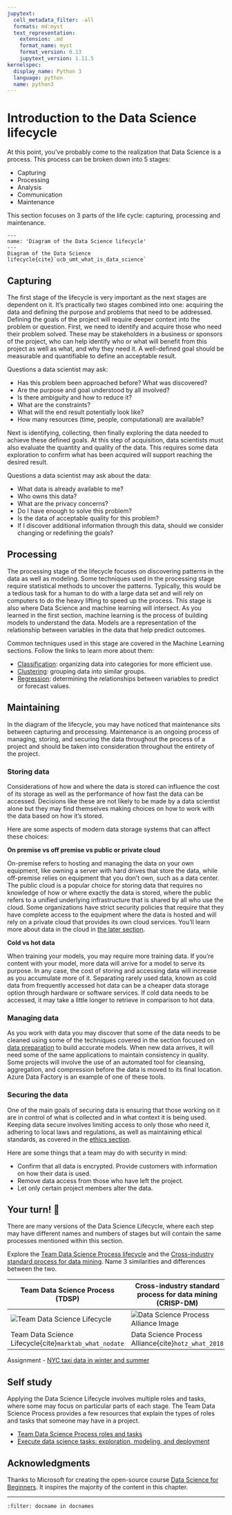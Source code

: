 ```yaml
---
jupytext:
  cell_metadata_filter: -all
  formats: md:myst
  text_representation:
    extension: .md
    format_name: myst
    format_version: 0.13
    jupytext_version: 1.11.5
kernelspec:
  display_name: Python 3
  language: python
  name: python3
---
```


# Introduction to the Data Science lifecycle

At this point, you've probably come to the realization that Data Science is a process. This process can be broken down into 5 stages:

- Capturing
- Processing
- Analysis
- Communication
- Maintenance

This section focuses on 3 parts of the life cycle: capturing, processing and maintenance.

```{figure} ../../../images/data-science-lifecycle.jpeg
---
name: 'Diagram of the Data Science lifecycle'
---
Diagram of the Data Science lifecycle{cite}`ucb_umt_what_is_data_science`
```

## Capturing

The first stage of the lifecycle is very important as the next stages are dependent on it. It’s practically two stages combined into one: acquiring the data and defining the purpose and problems that need to be addressed. Defining the goals of the project will require deeper context into the problem or question. First, we need to identify and acquire those who need their problem solved. These may be stakeholders in a business or sponsors of the project, who can help identify who or what will benefit from this project as well as what, and why they need it. A well-defined goal should be measurable and quantifiable to define an acceptable result.

Questions a data scientist may ask:

- Has this problem been approached before? What was discovered?
- Are the purpose and goal understood by all involved?
- Is there ambiguity and how to reduce it?
- What are the constraints?
- What will the end result potentially look like?
- How many resources (time, people, computational) are available?

Next is identifying, collecting, then finally exploring the data needed to achieve these defined goals. At this step of acquisition, data scientists must also evaluate the quantity and quality of the data. This requires some data exploration to confirm what has been acquired will support reaching the desired result.  

Questions a data scientist may ask about the data:

- What data is already available to me?
- Who owns this data?
- What are the privacy concerns?
- Do I have enough to solve this problem?
- Is the data of acceptable quality for this problem?
- If I discover additional information through this data, should we consider changing or redefining the goals?

## Processing

The processing stage of the lifecycle focuses on discovering patterns in the data as well as modeling. Some techniques used in the processing stage require statistical methods to uncover the patterns. Typically, this would be a tedious task for a human to do with a large data set and will rely on computers to do the heavy lifting to speed up the process. This stage is also where Data Science and machine learning will intersect. As you learned in the first section, machine learning is the process of building models to understand the data. Models are a representation of the relationship between variables in the data that help predict outcomes.

Common techniques used in this stage are covered in the Machine Learning sections.  Follow the links to learn more about them:

- [Classification](../../ml-fundamentals/classification/introduction-to-classification.md): organizing data into categories for more efficient use.
- [Clustering](../../ml-advanced/clustering/introduction-to-clustering.md): grouping data into similar groups.
- [Regression](../../ml-fundamentals/regression/logistic-regression.md): determining the relationships between variables to predict or forecast values.

## Maintaining

In the diagram of the lifecycle, you may have noticed that maintenance sits between capturing and processing. Maintenance is an ongoing process of managing, storing, and securing the data throughout the process of a project and should be taken into consideration throughout the entirety of the project.

### Storing data

Considerations of how and where the data is stored can influence the cost of its storage as well as the performance of how fast the data can be accessed. Decisions like these are not likely to be made by a data scientist alone but they may find themselves making choices on how to work with the data based on how it’s stored.

Here are some aspects of modern data storage systems that can affect these choices:

**On premise vs off premise vs public or private cloud**

On-premise refers to hosting and managing the data on your own equipment, like owning a server with hard drives that store the data, while off-premise relies on equipment that you don’t own, such as a data center. The public cloud is a popular choice for storing data that requires no knowledge of how or where exactly the data is stored, where the public refers to a unified underlying infrastructure that is shared by all who use the cloud. Some organizations have strict security policies that require that they have complete access to the equipment where the data is hosted and will rely on a private cloud that provides its own cloud services. You’ll learn more about data in the cloud in [the later section](../data-science-in-the-cloud/introduction.md).

**Cold vs hot data**

When training your models, you may require more training data. If you’re content with your model, more data will arrive for a model to serve its purpose. In any case, the cost of storing and accessing data will increase as you accumulate more of it. Separating rarely used data, known as cold data from frequently accessed hot data can be a cheaper data storage option through hardware or software services. If cold data needs to be accessed, it may take a little longer to retrieve in comparison to hot data.

### Managing data

As you work with data you may discover that some of the data needs to be cleaned using some of the techniques covered in the section focused on [data preparation](../working-with-data/data-preparation.md) to build accurate models. When new data arrives, it will need some of the same applications to maintain consistency in quality. Some projects will involve the use of an automated tool for cleansing, aggregation, and compression before the data is moved to its final location. Azure Data Factory is an example of one of these tools.

### Securing the data

One of the main goals of securing data is ensuring that those working on it are in control of what is collected and in what context it is being used. Keeping data secure involves limiting access to only those who need it, adhering to local laws and regulations, as well as maintaining ethical standards, as covered in the [ethics section](../introduction/data-science-ethics.md).

Here are some things that a team may do with security in mind:

- Confirm that all data is encrypted.
Provide customers with information on how their data is used.
- Remove data access from those who have left the project.
- Let only certain project members alter the data.

## Your turn! 🚀

There are many versions of the Data Science Lifecycle, where each step may have different names and numbers of stages but will contain the same processes mentioned within this section.

Explore the [Team Data Science Process lifecycle](https://docs.microsoft.com/en-us/azure/architecture/data-science-process/lifecycle) and the [Cross-industry standard process for data mining](https://www.datascience-pm.com/crisp-dm-2/). Name 3 similarities and differences between the two.

|Team Data Science Process (TDSP)|Cross-industry standard process for data mining (CRISP-DM)|
|--|--|
|![Team Data Science Lifecycle](../../../images/tdsp-lifecycle2.png) | ![Data Science Process Alliance Image](../../../images/CRISP-DM.png) |
| Team Data Science Lifecycle{cite}`marktab_what_nodate` | Data Science Process Alliance{cite}`hotz_what_2018` |

Assignment - [NYC taxi data in winter and summer](../../assignments/data-science/nyc-taxi-data-in-winter-and-summer.ipynb)

## Self study

Applying the Data Science Lifecycle involves multiple roles and tasks, where some may focus on particular parts of each stage. The Team Data Science Process provides a few resources that explain the types of roles and tasks that someone may have in a project.

- [Team Data Science Process roles and tasks](https://docs.microsoft.com/en-us/azure/architecture/data-science-process/roles-tasks)
- [Execute data science tasks: exploration, modeling, and deployment](https://docs.microsoft.com/en-us/azure/architecture/data-science-process/execute-data-science-tasks)

## Acknowledgments

Thanks to Microsoft for creating the open-source course [Data Science for Beginners](https://github.com/microsoft/Data-Science-For-Beginners). It inspires the majority of the content in this chapter.

---

```{bibliography}
:filter: docname in docnames
```
